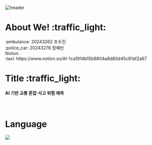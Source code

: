 ![header](https://capsule-render.vercel.app/api?type=transparent&color=black&height=100&section=header&text=AI:ON)

<h1>About We! :traffic_light:</h1>
:ambulance: 20243262 조수진 <br/>
:police_car: 20243276 정혜빈 <br/>
Notion<br/>
:taxi: https://www.notion.so/AI-1ca1914b15b9804a8d80d45c81af2a67
<h1>Title :traffic_light:</h1>
<h4>AI 기반 교통 혼잡·사고 위험 예측</h4><br/>
<h1>Language</h1>
<img src="https://img.shields.io/badge/Python-3776AB?style=flat-square&logo=Python&logoColor=white"/>

